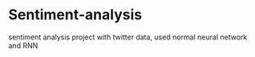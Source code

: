 # Sentiment-analysis
sentiment analysis project with twitter data, used normal neural network and RNN
